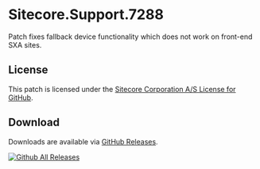 # Sitecore.Support.7288
Patch fixes fallback device functionality  which does not work on front-end SXA sites.

## License  
This patch is licensed under the [Sitecore Corporation A/S License for GitHub](https://github.com/sitecoresupport/Sitecore.Support.7288/blob/master/LICENSE).  

## Download  
Downloads are available via [GitHub Releases](https://github.com/sitecoresupport/Sitecore.Support.7288/releases).  

[![Github All Releases](https://img.shields.io/github/downloads/SitecoreSupport/Sitecore.Support.7288/total.svg)](https://github.com/SitecoreSupport/Sitecore.Support.7288/releases)
